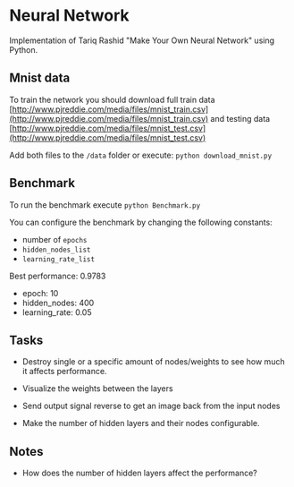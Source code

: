 # Neural Network
Implementation of Tariq Rashid "Make Your Own Neural Network" using Python.

## Mnist data
To train the network you should download full train data 
[http://www.pjreddie.com/media/files/mnist_train.csv](http://www.pjreddie.com/media/files/mnist_train.csv)
and testing data [http://www.pjreddie.com/media/files/mnist_test.csv](http://www.pjreddie.com/media/files/mnist_test.csv)

Add both files to the `/data` folder or execute: `python download_mnist.py`

## Benchmark 
To run the benchmark execute `python Benchmark.py`

You can configure the benchmark by changing the following constants:
- number of `epochs`
- `hidden_nodes_list`
- `learning_rate_list`

Best performance:  0.9783
 - epoch:  10
 - hidden_nodes:  400
 - learning_rate:  0.05

## Tasks
* Destroy single or a specific amount of nodes/weights to see how much it affects performance.

* Visualize the weights between the layers

* Send output signal reverse to get an image back from the input nodes

* Make the number of hidden layers and their nodes configurable.

## Notes
* How does the number of hidden layers affect the performance?